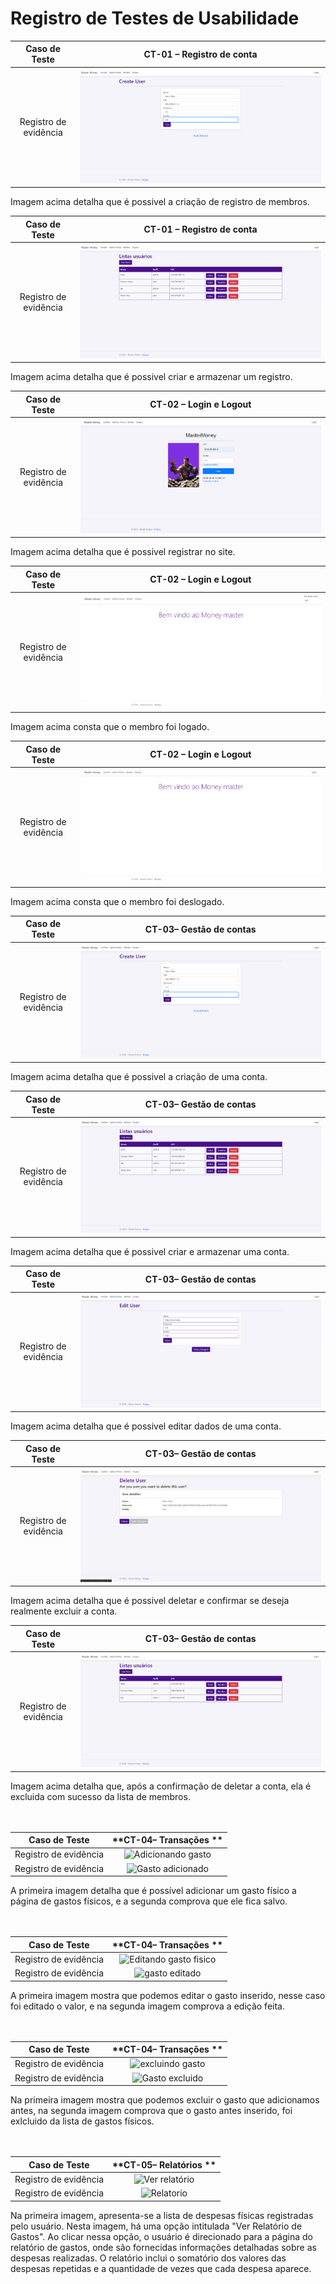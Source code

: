 # Registro de Testes de Usabilidade

| **Caso de Teste** 	| **CT-01 – Registro de conta** 	|
|:---:	|:---:	|
|Registro de evidência | ![RegistroMembros](https://github.com/ICEI-PUC-Minas-PMV-ADS/pmv-ads-2024-1-e2-proj-int-t9-pmv-ads-2024-1-e2-proj-gestaocontas/blob/main/docs/img/RegistroMoneyMaster.png) |

Imagem acima detalha que é possivel a criação de registro de membros.

| **Caso de Teste** 	| **CT-01 – Registro de conta** 	|
|:---:	|:---:	|
|Registro de evidência | ![RegistroMembros](https://github.com/ICEI-PUC-Minas-PMV-ADS/pmv-ads-2024-1-e2-proj-int-t9-pmv-ads-2024-1-e2-proj-gestaocontas/blob/main/docs/img/MembroRegistrado.png) |

Imagem acima detalha que é possivel criar e armazenar um registro.

| **Caso de Teste** 	| **CT-02 – Login e Logout** 	|
|:---:	|:---:	|
|Registro de evidência | ![TesteLogin](https://github.com/ICEI-PUC-Minas-PMV-ADS/pmv-ads-2024-1-e2-proj-int-t9-pmv-ads-2024-1-e2-proj-gestaocontas/blob/main/docs/img/TelaLoginMembro.png) |

Imagem acima detalha que é possivel registrar no site.

| **Caso de Teste** 	| **CT-02 – Login e Logout** 	|
|:---:	|:---:	|
|Registro de evidência | ![TesteLogin](https://github.com/ICEI-PUC-Minas-PMV-ADS/pmv-ads-2024-1-e2-proj-int-t9-pmv-ads-2024-1-e2-proj-gestaocontas/blob/main/docs/img/MembroLogado.png) |

Imagem acima consta que o membro foi logado.

| **Caso de Teste** 	| **CT-02 – Login e Logout** 	|
|:---:	|:---:	|
|Registro de evidência | ![TesteLogin](https://github.com/ICEI-PUC-Minas-PMV-ADS/pmv-ads-2024-1-e2-proj-int-t9-pmv-ads-2024-1-e2-proj-gestaocontas/blob/main/docs/img/MembroDeslogado.png) |

Imagem acima consta que o membro foi deslogado.

| **Caso de Teste** 	| **CT-03– Gestão de contas** 	|
|:---:	|:---:	|
|Registro de evidência | ![GestãoMembros](https://github.com/ICEI-PUC-Minas-PMV-ADS/pmv-ads-2024-1-e2-proj-int-t9-pmv-ads-2024-1-e2-proj-gestaocontas/blob/main/docs/img/RegistroMoneyMaster.png) |

Imagem acima detalha que é possivel a criação de uma conta.

| **Caso de Teste** 	| **CT-03– Gestão de contas** 	|
|:---:	|:---:	|
|Registro de evidência | ![GestãoMembros](https://github.com/ICEI-PUC-Minas-PMV-ADS/pmv-ads-2024-1-e2-proj-int-t9-pmv-ads-2024-1-e2-proj-gestaocontas/blob/main/docs/img/MembroRegistrado.png) |

Imagem acima detalha que é possivel criar e armazenar uma conta.

| **Caso de Teste** 	| **CT-03– Gestão de contas** 	|
|:---:	|:---:	|
|Registro de evidência | ![GestãoMembros](https://github.com/ICEI-PUC-Minas-PMV-ADS/pmv-ads-2024-1-e2-proj-int-t9-pmv-ads-2024-1-e2-proj-gestaocontas/blob/main/docs/img/EditarConta.png) |

Imagem acima detalha que é possivel editar dados de uma conta.

| **Caso de Teste** 	| **CT-03– Gestão de contas** 	|
|:---:	|:---:	|
|Registro de evidência | ![GestãoMembros](https://github.com/ICEI-PUC-Minas-PMV-ADS/pmv-ads-2024-1-e2-proj-int-t9-pmv-ads-2024-1-e2-proj-gestaocontas/blob/main/docs/img/Confirma%C3%A7%C3%A3oDeletarMembro.png) |

Imagem acima detalha que é possivel deletar e confirmar se deseja realmente excluir a conta.


| **Caso de Teste** 	| **CT-03– Gestão de contas** 	|
|:---:	|:---:	|
|Registro de evidência | ![GestãoMembros](https://github.com/ICEI-PUC-Minas-PMV-ADS/pmv-ads-2024-1-e2-proj-int-t9-pmv-ads-2024-1-e2-proj-gestaocontas/blob/main/docs/img/MembroDeletado.png) |

Imagem acima detalha que, após a confirmação de deletar a conta, ela é excluida com sucesso da lista de membros.
<br>
<br>
<br>

| **Caso de Teste** 	| **CT-04– Transações ** 	|
|:---:	|:---:	|
|Registro de evidência | ![Adicionando gasto](https://github.com/ICEI-PUC-Minas-PMV-ADS/pmv-ads-2024-1-e2-proj-int-t9-pmv-ads-2024-1-e2-proj-gestaocontas/assets/101624093/ea870251-30b4-4e1e-8ea4-58672c2f8c22)  | 
|Registro de evidência | ![Gasto adicionado ](https://github.com/ICEI-PUC-Minas-PMV-ADS/pmv-ads-2024-1-e2-proj-int-t9-pmv-ads-2024-1-e2-proj-gestaocontas/assets/101624093/75778e4c-2557-4c18-bdfe-995ee39995db)  | 


A primeira imagem  detalha que é possível adicionar um gasto físico a página de gastos físicos, e a segunda comprova que ele fica salvo.
<br>
<br>
<br>

| **Caso de Teste** 	| **CT-04– Transações ** 	|
|:---:	|:---:	|
|Registro de evidência | ![Editando gasto fisico](https://github.com/ICEI-PUC-Minas-PMV-ADS/pmv-ads-2024-1-e2-proj-int-t9-pmv-ads-2024-1-e2-proj-gestaocontas/assets/101624093/a78f6f71-f074-49fb-99bf-049fec8ae3e0) | 
|Registro de evidência | ![gasto editado](https://github.com/ICEI-PUC-Minas-PMV-ADS/pmv-ads-2024-1-e2-proj-int-t9-pmv-ads-2024-1-e2-proj-gestaocontas/assets/101624093/af1d87be-f82d-44fb-aacc-e40d3c9b5e20) | 

A primeira imagem mostra que podemos editar o gasto inserido, nesse caso foi editado o valor, e na segunda imagem comprova a edição feita.
<br>
<br>
<br>

| **Caso de Teste** 	| **CT-04– Transações ** 	|
|:---:	|:---:	|
|Registro de evidência | ![excluindo gasto](https://github.com/ICEI-PUC-Minas-PMV-ADS/pmv-ads-2024-1-e2-proj-int-t9-pmv-ads-2024-1-e2-proj-gestaocontas/assets/101624093/cfe09e7b-5687-44f7-b485-de1a40abbac4) |
|Registro de evidência | ![Gasto excluido](https://github.com/ICEI-PUC-Minas-PMV-ADS/pmv-ads-2024-1-e2-proj-int-t9-pmv-ads-2024-1-e2-proj-gestaocontas/assets/101624093/60949c80-92cd-4428-8754-fd731000a45f)  |

Na primeira imagem mostra que podemos excluir o gasto que adicionamos antes, na segunda imagem comprova que o gasto antes inserido, foi exlcluido da lista de gastos físicos.
<br>
<br>
<br>

| **Caso de Teste** 	| **CT-05– Relatórios ** 	|
|:---:	|:---:	|
|Registro de evidência | ![Ver relatório](https://github.com/ICEI-PUC-Minas-PMV-ADS/pmv-ads-2024-1-e2-proj-int-t9-pmv-ads-2024-1-e2-proj-gestaocontas/assets/101624093/aa40593d-667f-47db-936d-d58acd5c6789) |
|Registro de evidência | ![Relatorio](https://github.com/ICEI-PUC-Minas-PMV-ADS/pmv-ads-2024-1-e2-proj-int-t9-pmv-ads-2024-1-e2-proj-gestaocontas/assets/101624093/2427933b-78ff-43a0-8833-377ade157cb0)  |

Na primeira imagem, apresenta-se a lista de despesas físicas registradas pelo usuário. Nesta imagem, há uma opção intitulada "Ver Relatório de Gastos". Ao clicar nessa opção, o usuário é direcionado para a página do relatório de gastos, onde são fornecidas informações detalhadas sobre as despesas realizadas. O relatório inclui o somatório dos valores das despesas repetidas e a quantidade de vezes que cada despesa aparece.







